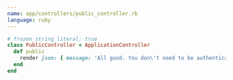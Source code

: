 ```yaml
---
name: app/controllers/public_controller.rb
language: ruby
---
```


<!-- markdownlint-disable MD041 -->

```rb
# frozen_string_literal: true
class PublicController < ApplicationController
  def public
    render json: { message: 'All good. You don\'t need to be authenticated to call this.' }
  end
end
```
